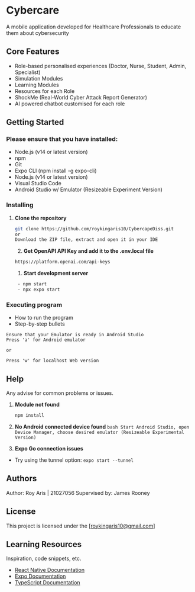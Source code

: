 # Cybercare

A mobile application developed for Healthcare Professionals to educate them about cybersecurity

## Core Features

* Role-based personalised experiences (Doctor, Nurse, Student, Admin, Specialist)
* Simulation Modules
* Learning Modules
* Resources for each Role
* ShockMe (Real-World Cyber Attack Report Generator)
* AI powered chatbot customised for each role

## Getting Started

### Please ensure that you have installed:

* Node.js (v14 or latest version)
* npm
* Git
* Expo CLI (npm install -g expo-cli)
* Node.js (v14 or latest version)
* Visual Studio Code
* Android Studio w/ Emulator (Resizeable Experiment Version)


### Installing

1. **Clone the repository**
   ```bash
   git clone https://github.com/roykingaris10/CybercapeDiss.git
   or 
   Download the ZIP file, extract and open it in your IDE
   ```

   2. **Get OpenAPI API Key and add it to the .env.local file**
   ```bash
   https://platform.openai.com/api-keys 
   ```

   1. **Start development server**
   ```bash
    - npm start
    - npx expo start
   ```

### Executing program

* How to run the program
* Step-by-step bullets
 ```
Ensure that your Emulator is ready in Android Studio
Press 'a' for Android emulator
  
or

Press 'w' for localhost Web version
```

## Help

Any advise for common problems or issues.
 1. **Module not found**
    ```bash
    npm install
    ```

 2.  **No Android connected device found**
    ```bash
    Start Android Studio,
    open Device Manager,
    choose desired emulator (Resizeable Experimental Version)
    ```

 3. **Expo Go connection issues**
   - Try using the tunnel option: `expo start --tunnel`


## Authors

Author: Roy Aris | 21027056
Supervised by: James Rooney


## License

This project is licensed under the [roykingaris10@gmail.com]

## Learning Resources

Inspiration, code snippets, etc.
- [React Native Documentation](https://reactnative.dev/docs/getting-started)
- [Expo Documentation](https://docs.expo.dev/)
- [TypeScript Documentation](https://www.typescriptlang.org/docs/)